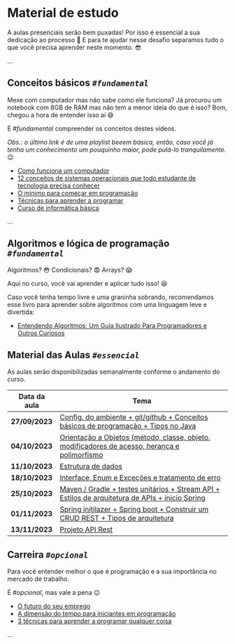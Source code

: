 # Material de estudo

A aulas presenciais serão bem puxadas! Por isso é essencial a sua dedicação ao processo :muscle:
E para te ajudar nesse desafio separamos tudo o que você precisa aprender neste momento. :sunglasses:

...

## Conceitos básicos _`#fundamental`_

Mexe com computador mas não sabe como ele funciona? Já procurou um notebook com 8GB de RAM mas não tem a menor ideia do que é isso? Bom, chegou a hora de entender isso aí :smile:

É _#fundamental_ compreender os conceitos destes vídeos.

_Obs.: o último link é de uma playlist beeem básica, então, caso você já tenha um conhecimento um pouquinho maior, pode pulá-lo tranquilamente._ :wink:

- [Como funciona um computador](https://www.youtube.com/watch?v=MpKbTNonIwc)
- [12 conceitos de sistemas operacionais que todo estudante de tecnologia precisa conhecer](https://youtu.be/T7lCM3l7vAQ)
- [O minimo para começar em programação](https://www.youtube.com/watch?v=BTENKdRVS2U)
- [Técnicas para aprender a programar](https://www.youtube.com/watch?v=ZtMzB5CoekE)
- [Curso de informática básica](https://www.youtube.com/playlist?list=PL-QAz5R5Rlm7wn20xLTIr84gbS2XkzqEZ)

...

## Algoritmos e lógica de programação _`#fundamental`_

Algoritmos? :flushed: Condicionais? :fearful: Arrays? :scream:

Aqui no curso, você vai aprender e aplicar tudo isso! :satisfied:

Caso você tenha tempo livre e uma graninha sobrando, recomendamos esse livro para aprender sobre algoritmos com uma linguagem leve e divertida:
- [Entendendo Algoritmos: Um Guia Ilustrado Para Programadores e Outros Curiosos](https://www.amazon.com.br/Entendendo-Algoritmos-Ilustrado-Programadores-Curiosos/dp/8575225634/ref=asc_df_8575225634/?tag=googleshopp00-20&linkCode=df0&hvadid=379765802639&hvpos=&hvnetw=g&hvrand=82713796694065473&hvpone=&hvptwo=&hvqmt=&hvdev=c&hvdvcmdl=&hvlocint=&hvlocphy=1001686&hvtargid=pla-811121403561&psc=1)

## Material das Aulas _`#essencial`_

As aulas serão disponibilizadas semanalmente conforme o andamento do curso.

| Data da aula | Tema |
| - | - |
| **27/09/2023** | [Config. do ambiente + git/github + Conceitos básicos de programação + Tipos no Java](https://github.com/SkiereszDiego/Java-Caldeira-Online/tree/main/aula01)  |
| **04/10/2023** | [Orientação a Objetos (método, classe, objeto, modificadores de acesso, herança e polimorfismo](https://github.com/SkiereszDiego/Java-Caldeira-Online/tree/main/aula02) |
| **11/10/2023** | [Estrutura de dados](https://github.com/SkiereszDiego/Java-Caldeira-Online/tree/main/aula03) |
| **18/10/2023** | [Interface, Enum e Exceções e tratamento de erro](https://github.com/SkiereszDiego/Java-Caldeira-Online/tree/main/aula04) |
| **25/10/2023** | [Maven / Gradle + testes unitários + Stream API + Estilos de arquitetura de APIs + inicio Spring](https://github.com/SkiereszDiego/Java-Caldeira-Online/tree/main/aula05) |
| **01/11/2023** | [Spring initilazer + Spring boot + Construir um CRUD REST + Tipos de arquitetura](https://github.com/SkiereszDiego/Java-Caldeira-Online/tree/main/aula06) |
| **13/11/2023** | [Projeto API Rest](https://github.com/SkiereszDiego/Java-Caldeira-Online/blob/main/monika.jpg) |


## Carreira _`#opcional`_

Para você entender melhor o que é programação e a sua importância no mercado de trabalho.

É _#opcional_, mas vale a pena :wink:

- [O futuro do seu emprego](https://youtu.be/qVGxWi6XDAI)
- [A dimensão do tempo para iniciantes em programação](https://youtu.be/Qb5b8ZE9tIY)
- [3 técnicas para aprender a programar qualquer coisa](https://youtu.be/ZtMzB5CoekE)


...
